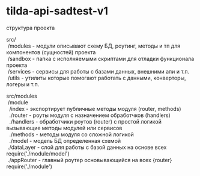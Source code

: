 # tilda-api-sadtest-v1

структура проекта

src/  
 /modules - модули описывают схему БД, роутинг, методы и тп для компонентов (сущностей) проекта  
 /sandbox - папка с исполняемыми скриптами для отладки функционала проекта  
 /services - сервисы для работы с базами данных, внешними апи и т.п.  
 /utils - утилиты которые помогают работать с данными, конверторы, логеры и т.п.  


src/modules  
 /module  
  /index - экспортирует публичные методы модуля (router, methods)  
  ./router - роуты модуля с назначением обработчков (handlers)  
  ./handlers - обработчики роутов (router) с простой логикой вызывающие методы модулей или сервисов  
  ./methods - методы модуля со сложной логикой  
  ./model - модель БД определенная схемой  
 ./dataLayer - слой для работы с базой данных на основе всех require('./module/model')  
 ./appRouter - главный роутер основывающийся на всех {router} require('./module')  
